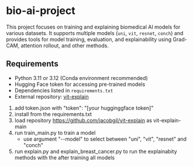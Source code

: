 # bio-ai-project

This project focuses on training and explaining biomedical AI models for various datasets. It supports multiple models (`uni`, `vit`, `resnet`, `conch`) and provides tools for model training, evaluation, and explainability using Grad-CAM, attention rollout, and other methods.


## Requirements
- Python 3.11 or 3.12 (Conda environment recommended)
- Hugging Face token for accessing pre-trained models
- Dependencies listed in `requirements.txt`
- External repository: [vit-explain](https://github.com/jacobgil/vit-explain)


1. add token.json with "token": "[your hugginggface token]"
2. install from the requirements.txt
3. load repository https://github.com/jacobgil/vit-explain as vit-explain-main
4. run train_main.py to train a model 
    - use argument "--model" to select between "uni", "vit", "resnet" and "conch"
5. run explain.py and explain_breast_cancer.py to run the explainabity methods with the after training all models
